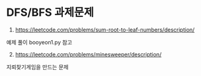 # DFS/BFS 과제문제

1. https://leetcode.com/problems/sum-root-to-leaf-numbers/description/

예제 풀이 booyeon1.py 참고

2. https://leetcode.com/problems/minesweeper/description/

지뢰찾기게임을 만드는 문제
